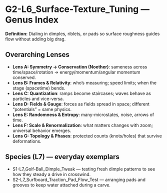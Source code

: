 # G2-L6_Surface-Texture_Tuning — Genus Index
**Definition:** Dialing in dimples, riblets, or pads so surface roughness guides flow without adding big drag.
## Overarching Lenses

- **Lens A: Symmetry -> Conservation (Noether)**: sameness across time/space/rotation → energy/momentum/angular momentum conserved.
- **Lens B: Frames & Relativity**: who’s measuring; speed limits; when the stage (spacetime) bends.
- **Lens C: Quantization**: ramps become staircases; waves behave as particles and vice-versa.
- **Lens D: Fields & Gauge**: forces as fields spread in space; different “potentials” = same physics.
- **Lens E: Randomness & Entropy**: many-microstates, noise, arrows of time.
- **Lens F: Scale & Renormalization**: what matters changes with zoom; universal behavior emerges.
- **Lens G: Topology & Phases**: protected counts (knots/holes) that survive deformations.

## Species (L7) — everyday exemplars
- S1-L7_Golf-Ball_Dimple_Tweak — testing fresh dimple patterns to see how they steady a drive in crosswind.
- S2-L7_Surfboard_Traction_Pad_Flow_Test — arranging pads and grooves to keep water attached during a carve.
